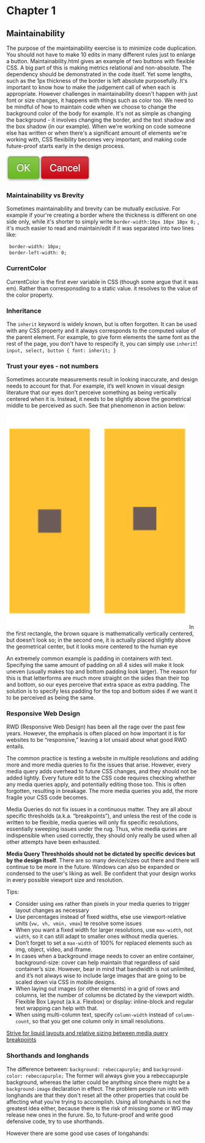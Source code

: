 # Chapter 1

## Maintainability
The purpose of the maintainability exercise is to minimize code duplication. You should not have to make 10 edits in many different rules just to enlarge a button. Maintainability.html gives an example of two buttons with flexible CSS. A big part of this is making metrics relational and non-absolute. The dependency should be demonstrated in the code itself. Yet some lengths, such as the 1px thickness of the border is left absolute purposefully. It's important to know how to make the judgement call of when each is appropriate. However challenges in maintainability doesn't happen with just font or size changes, it happens with things such as color too. We need to be mindful of how to maintain code when we choose to change the background color of the body for example. It's not as simple as changing the background - it involves changing the border, and the text shadow and the box shadow (in our example). When we're working on code someone else has written or when there's a significant amount of elements we're working with, CSS flexibility becomes very important, and making code future-proof starts early in the design process.

<img src="maintainability/maintainability.jpeg" alt="Image of Maintainability Code output" height=70/>

### Maintainability vs Brevity
Sometimes maintainability and brevity can be mutually exclusive. For example if your're creating a border where the thickness is different on one side only, while it's shorter to simply write `border-width:10px 10px 10px 0;` , it's much easier to read and maintain/edit if it was separated into two lines like:
``` 
 border-width: 10px; 
 border-left-width: 0;
 ```

### CurrentColor
CurrentColor is the first ever variable in CSS (though some argue that it was em). Rather than corresponsding to a static value. it resolves to the value of the color property.

### Inheritance
The `inherit` keyword is widely known, but is often forgotten. It can be used with any CSS property and it always corresponds to the computed value of the parent element. For example, to give form elements the same font as the rest of the page, you don't have to respecify it, you can simply use `inherit`!
`input, select, button { font: inherit; }` 

### Trust your eyes - not numbers
Sometimes accurate measurements result in looking inaccurate, and design needs to account for that.
For example, it’s well known in visual design literature that our eyes don’t perceive something as being vertically centered when it is. Instead, it needs to be slightly above the geometrical middle to be perceived as such. See that phenomenon in action below:

<img src="maintainability/opticalIllusion.jpeg" alt="optical illusion">
In the first rectangle, the brown square is mathematically vertically centered, but doesn’t look so; in the second one, it is actually placed slightly above the geometrical center, but it looks more centered to the human eye

An extremely common example is padding in containers with text. Specifying the same amount of padding on all 4 sides will make it look uneven (usually makes top and bottom padding look larger). The reason for this is that letterforms are much more straight on the sides than their top and bottom, so our eyes perceive that extra space as extra padding. The solution is to specify less padding for the top and bottom sides if we want it to be perceived as being the same.

### Responsive Web Design 
RWD (Responsive Web Design) has been all the rage over the past few years. However, the emphasis is often placed on how important it is for websites to be “responsive,” leaving a lot unsaid about what good RWD entails.

The common practice is testing a website in multiple resolutions and adding more and more media queries to fix the issues that arise. However, every media query adds overhead to future CSS changes, and they should not be added lightly. Every future edit to the CSS code requires checking whether any media queries apply, and potentially editing those too. This is often forgotten, resulting in breakage. The more media queries you add, the more fragile your CSS code becomes.

Media Queries do not fix issues in a continuous matter. They are all about specific thresholds (a.k.a. “breakpoints”), and unless the rest of the code is written to be flexible, media queries will only fix specific resolutions, essentially sweeping issues under the rug. Thus, whie media quries are indispensible when used correctly, they should only really be used when all other attempts have been exhausted.

**Media Query Threshholds should not be dictated by specific devices but by the design itself**. There are so many device/sizes out there and there will continue to be more in the future. Windows can also be expanded or condensed to the user's liking as well. Be confident that your design works in every possible viewport size and resolution. 

Tips:
 - Consider using `em`s rather than pixels in your media queries to trigger layout changes as necessary
 - Use percentages instead of fixed widths, else use viewport-relative units (`vw, vh, vmin, vmax`) te resolve some issues
 - When you want a fixed width for larger resolutions, use `max-width`, not `width`, so it can still adapt to smaller ones without media queries.
 - Don’t forget to set a `max-width` of 100% for replaced elements such as img, object, video, and iframe.
 - In cases when a background image needs to cover an entire container, background-size: cover can help maintain that regardless of said container’s size. However, bear in mind that bandwidth is not unlimited, and it’s not always wise to include large images that are going to be scaled down via CSS in mobile designs.
 - When laying out images (or other elements) in a grid of rows and columns, let the number of columns be dictated by the viewport width. Flexible Box Layout (a.k.a. Flexbox) or display: inline-block and regular text wrapping can help with that.
 - When using multi-column text, specify `column-width` instead of `column-count`, so that you get one column only in small resolutions.

<a href="https://signalvnoise.com/posts/2661-experimenting-with-responsive-design-in-iterations">Strive for liquid layouts and relative sizing between media query breakpoints</a>
 
### Shorthands and longhands
The difference between: 
`background: rebeccapurple;` and
`background-color: rebeccapurple;`
The former will always give you a rebeccapurple background, whereas the latter could be anything since there might be a `background-image` declaration in effect. The problem people run into with longhands are that they don't reset all the other properties that could be affecting what you're trying to accomplish.
Using all longhands is not the greatest idea either, because there is the risk of missing some or WG may release new ones in the furure. So, to future-proof and write good defensive code, try to use shorthands. 

However there are some good use cases of longahands:
